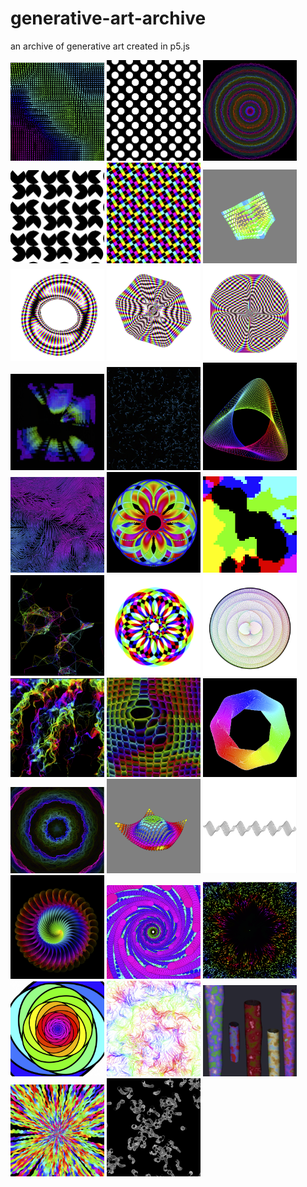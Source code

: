 # generative-art-archive
an archive of generative art created in p5.js


<img src="ascii_wave/thumbnail.PNG" alt="ascii_wave" style="width:150px"/>
<img src="balls_n_boxes/thumbnail.PNG" alt="balls_n_boxes" style="width:150px"/>
<img src="bloom/thumbnail.PNG" alt="bloom" style="width:150px"/>
<img src="circle_illusion/thumbnail.PNG" alt="circle_illusion" style="width:150px"/>
<img src="colored_boxes/thumbnail.PNG" alt="colored_boxes" style="width:150px"/>
<img src="cubic/thumbnail.PNG" alt="cubic" style="width:150px"/>
<img src="exclusion_blob_1/thumbnail.PNG" alt="exclusion_blob_1" style="width:150px"/>
<img src="exclusion_blob_2/thumbnail.PNG" alt="exclusion_blob_2" style="width:150px"/>
<img src="exclusion_blob_3/thumbnail.PNG" alt="exclusion_blob_3" style="width:150px"/>
<img src="falling_grid/thumbnail.PNG" alt="falling_grid" style="width:150px"/>
<img src="fireflies/thumbnail.PNG" alt="fireflies" style="width:150px"/>
<img src="gem/thumbnail.PNG" alt="gem" style="width:150px"/>
<img src="lerped_perlin_fields/thumbnail.PNG" alt="lerped_perlin_fields" style="width:150px"/>
<img src="mandala/thumbnail.PNG" alt="mandala" style="width:150px"/>
<img src="perlin_blobs/thumbnail.PNG" alt="perlin_blobs" style="width:150px"/>
<img src="perlin_pen/thumbnail.PNG" alt="perlin_pen" style="width:150px"/>
<img src="plaid_flower/thumbnail.PNG" alt="plaid_flower" style="width:150px"/>
<img src="rainbow_ball/thumbnail.PNG" alt="rainbow_ball" style="width:150px"/>
<img src="rainbow_drip/thumbnail.PNG" alt="rainbow_drip" style="width:150px"/>
<img src="rainbow_grid/thumbnail.PNG" alt="rainbow_grid" style="width:150px"/>
<img src="rainbow_solid/thumbnail.PNG" alt="rainbow_solid" style="width:150px"/>
<img src="rainbow_visuals/thumbnail.PNG" alt="rainbow_visuals" style="width:150px"/>
<img src="rainbow_wave/thumbnail.PNG" alt="rainbow_wave" style="width:150px"/>
<img src="sin_waves/thumbnail.PNG" alt="sin_waves" style="width:150px"/>
<img src="spiral/thumbnail.PNG" alt="spiral" style="width:150px"/>
<img src="spiral_pulse/thumbnail.PNG" alt="spiral_pulse" style="width:150px"/>
<img src="supernova/thumbnail.PNG" alt="supernova" style="width:150px"/>
<img src="tiny_spiral/thumbnail.PNG" alt="tiny_spiral" style="width:150px"/>
<img src="tye_dye/thumbnail.PNG" alt="tye_dye" style="width:150px"/>
<img src="wacky_tubes/thumbnail.PNG" alt="wacky_tubes" style="width:150px"/>
<img src="wiggles/thumbnail.PNG" alt="wiggles" style="width:150px"/>
<img src="worm_pen/thumbnail.PNG" alt="worm_pen" style="width:150px"/>